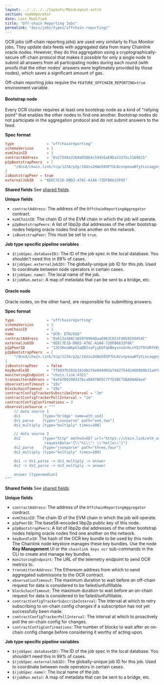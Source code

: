```yaml
---
layout: ../../../../layouts/MainLayout.astro
section: nodeOperator
date: Last Modified
title: "Off-chain Reporting Jobs"
permalink: "docs/jobs/types/offchain-reporting/"
---
```


OCR jobs (off-chain reporting jobs) are used very similarly to Flux Monitor jobs. They update data feeds with aggregated data from many Chainlink oracle nodes. However, they do this aggregation using a cryptographically-secure off-chain protocol that makes it possible for only a single node to submit all answers from all participating nodes during each round (with proofs that the other nodes' answers were legitimately provided by those nodes), which saves a significant amount of gas.

Off-chain reporting jobs require the `FEATURE_OFFCHAIN_REPORTING=true` environment variable.

#### Bootstrap node

Every OCR cluster requires at least one bootstrap node as a kind of "rallying point" that enables the other nodes to find one another. Bootstrap nodes do not participate in the aggregation protocol and do not submit answers to the feed.

**Spec format**

```toml
type               = "offchainreporting"
schemaVersion      = 1
evmChainID         = 1
contractAddress    = "0x27548a32b9aD5D64c5945EaE9Da5337bc3169D15"
p2pBootstrapPeers  = [
    "/dns4/chain.link/tcp/1234/p2p/16Uiu2HAm58SP7UL8zsnpeuwHfytLocaqgnyaYKP8wu7qRdrixLju",
]
isBootstrapPeer = true
externalJobID   = "0EEC7E1D-D0D2-476C-A1A8-72DFB6633F05"
```

**Shared fields**
See [shared fields](/chainlink-nodes/oracle-jobs/jobs/#shared-fields).

**Unique fields**

- `contractAddress`: The address of the `OffchainReportingAggregator` contract.
- `evmChainID`: The chain ID of the EVM chain in which the job will operate.
- `p2pBootstrapPeers`: A list of libp2p dial addresses of the other bootstrap nodes helping oracle nodes find one another on the network.
- `isBootstrapPeer`: This must be set to `true`.

**Job type specific pipeline variables**

- `$(jobSpec.databaseID)`: The ID of the job spec in the local database. You shouldn't need this in 99% of cases.
- `$(jobSpec.externalJobID)`: The globally-unique job ID for this job. Used to coordinate between node operators in certain cases.
- `$(jobSpec.name)`: The local name of the job.
- `$(jobRun.meta)`: A map of metadata that can be sent to a bridge, etc.

#### Oracle node

Oracle nodes, on the other hand, are responsible for submitting answers.

**Spec format**

```toml
type               = "offchainreporting"
schemaVersion      = 1
evmChainID         = 1
name               = "OCR: ETH/USD"
contractAddress    = "0x613a38AC1659769640aaE063C651F48E0250454C"
externalJobID      = "0EEC7E1D-D0D2-476C-A1A8-72DFB6633F06"
p2pPeerID          = "12D3KooWApUJaQB2saFjyEUfq6BmysnsSnhLnY5CF9tURYVKgoXK"
p2pBootstrapPeers  = [
    "/dns4/chain.link/tcp/1234/p2p/16Uiu2HAm58SP7UL8zsnpeuwHfytLocaqgnyaYKP8wu7qRdrixLju",
]
isBootstrapPeer    = false
keyBundleID        = "7f993fb701b3410b1f6e8d4d93a7462754d24609b9b31a4fe64a0cb475a4d934"
monitoringEndpoint = "chain.link:4321"
transmitterAddress = "0xF67D0290337bca0847005C7ffD1BC75BA9AAE6e4"
observationTimeout = "10s"
blockchainTimeout  = "20s"
contractConfigTrackerSubscribeInterval = "2m"
contractConfigTrackerPollInterval = "1m"
contractConfigConfirmations = 3
observationSource = """
    // data source 1
    ds1          [type="bridge" name=eth_usd]
    ds1_parse    [type="jsonparse" path="one,two"]
    ds1_multiply [type="multiply" times=100]

    // data source 2
    ds2          [type="http" method=GET url="https://chain.link/eth_usd"
                  requestData="{\\"hi\\": \\"hello\\"}"]
    ds2_parse    [type="jsonparse" path="three,four"]
    ds2_multiply [type="multiply" times=100]

    ds1 -> ds1_parse -> ds1_multiply -> answer
    ds2 -> ds2_parse -> ds2_multiply -> answer

    answer [type=median]
"""
```

**Shared fields**
See [shared fields](/chainlink-nodes/oracle-jobs/jobs/#shared-fields).

**Unique fields**

- `contractAddress`: The address of the `OffchainReportingAggregator` contract.
- `evmChainID`: The chain ID of the EVM chain in which the job will operate.
- `p2pPeerID`: The base58-encoded libp2p public key of this node.
- `p2pBootstrapPeers`: A list of libp2p dial addresses of the other bootstrap nodes helping oracle nodes find one another on the network.
- `keyBundleID`: The hash of the OCR key bundle to be used by this node. The Chainlink node keystore manages these key bundles. Use the node **Key Management** UI or the `chainlink keys ocr` sub-commands in the CLI to create and manage key bundles.
- `monitoringEndpoint`: The URL of the telemetry endpoint to send OCR metrics to.
- `transmitterAddress`: The Ethereum address from which to send aggregated submissions to the OCR contract.
- `observationTimeout`: The maximum duration to wait before an off-chain request for data is considered to be failed/unfulfillable.
- `blockchainTimeout`: The maximum duration to wait before an on-chain request for data is considered to be failed/unfulfillable.
- `contractConfigTrackerSubscribeInterval`: The interval at which to retry subscribing to on-chain config changes if a subscription has not yet successfully been made.
- `contractConfigTrackerPollInterval`: The interval at which to proactively poll the on-chain config for changes.
- `contractConfigConfirmations`: The number of blocks to wait after an on-chain config change before considering it worthy of acting upon.

**Job type specific pipeline variables**

- `$(jobSpec.databaseID)`: The ID of the job spec in the local database. You shouldn't need this in 99% of cases.
- `$(jobSpec.externalJobID)`: The globally-unique job ID for this job. Used to coordinate between node operators in certain cases.
- `$(jobSpec.name)`: The local name of the job.
- `$(jobRun.meta)`: A map of metadata that can be sent to a bridge, etc.

